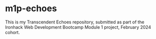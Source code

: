 # m1p-echoes
This is my Transcendent Echoes repository, submitted as part of the Ironhack Web Development Bootcamp Module 1 project, February 2024 cohort.
